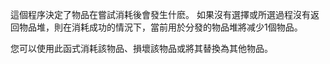 這個程序決定了物品在嘗試消耗後會發生什麽。 如果沒有選擇或所選過程沒有返回物品堆，則在消耗成功的情況下，當前用於分發的物品堆將减少1個物品。

您可以使用此函式消耗該物品、損壞該物品或將其替換為其他物品。